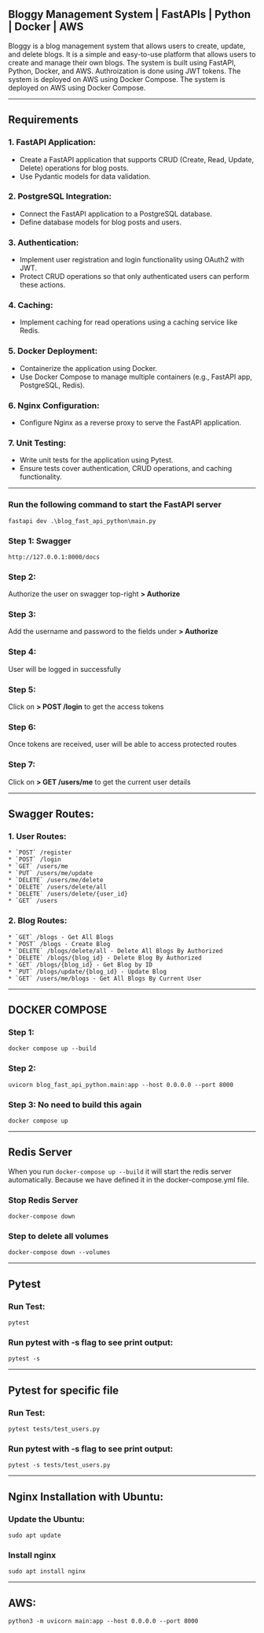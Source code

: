 
## Bloggy Management System | FastAPIs | Python | Docker | AWS
Bloggy is a blog management system that allows users to create, update, and delete blogs. It is a simple and easy-to-use platform that allows users to create and manage their own blogs. The system is built using FastAPI, Python, Docker, and AWS. Authroization is done using JWT tokens. The system is deployed on AWS using Docker Compose. The system is deployed on AWS using Docker Compose. 

---

## Requirements 
### 1. FastAPI Application: 
* Create a FastAPI application that supports CRUD (Create, Read, Update, Delete) operations for blog posts. 
* Use Pydantic models for data validation. 

### 2. PostgreSQL Integration: 
* Connect the FastAPI application to a PostgreSQL database. 
* Define database models for blog posts and users. 

### 3. Authentication: 
* Implement user registration and login functionality using OAuth2 with JWT. 
* Protect CRUD operations so that only authenticated users can perform these actions. 

### 4. Caching: 
* Implement caching for read operations using a caching service like Redis. 

### 5. Docker Deployment: 
* Containerize the application using Docker. 
* Use Docker Compose to manage multiple containers (e.g., FastAPI app, PostgreSQL, 
Redis). 

### 6. Nginx Configuration: 
* Configure Nginx as a reverse proxy to serve the FastAPI application. 

### 7. Unit Testing: 
* Write unit tests for the application using Pytest. 
* Ensure tests cover authentication, CRUD operations, and caching functionality. 

---

### Run the following command to start the FastAPI server
```fastapi dev .\blog_fast_api_python\main.py```

### Step 1: Swagger
```http://127.0.0.1:8000/docs```

### Step 2: 
Authorize the user on swagger top-right **> Authorize**

### Step 3: 
Add the username and password to the fields under **> Authorize**

### Step 4: 
User will be logged in successfully

### Step 5: 
Click on **> POST /login** to get the access tokens

### Step 6: 
Once tokens are received, user will be able to access protected routes

### Step 7: 
Click on **> GET /users/me** to get the current user details

---

## Swagger Routes:
### 1. User Routes:
    * `POST` /register
    * `POST` /login
    * `GET` /users/me
    * `PUT` /users/me/update
    * `DELETE` /users/me/delete
    * `DELETE` /users/delete/all
    * `DELETE` /users/delete/{user_id}
    * `GET` /users

### 2. Blog Routes:
    * `GET` /blogs - Get All Blogs
    * `POST` /blogs - Create Blog
    * `DELETE` /blogs/delete/all - Delete All Blogs By Authorized
    * `DELETE` /blogs/{blog_id} - Delete Blog By Authorized
    * `GET` /blogs/{blog_id} - Get Blog by ID
    * `PUT` /blogs/update/{blog_id} - Update Blog
    * `GET` /users/me/blogs - Get All Blogs By Current User

---

## DOCKER COMPOSE
### Step 1:
```docker compose up --build```

### Step 2:
```uvicorn blog_fast_api_python.main:app --host 0.0.0.0 --port 8000```

### Step 3: No need to build this again
```docker compose up```

---

## Redis Server
When you run `docker-compose up --build` it will start the redis server automatically. Because we have defined it in the docker-compose.yml file.

### Stop Redis Server
```docker-compose down```

### Step to delete all volumes
```docker-compose down --volumes```

---

## Pytest
### Run Test:
```pytest```

### Run pytest with -s flag to see print output:
```pytest -s```

---
## Pytest for specific file
### Run Test:
```pytest tests/test_users.py```

### Run pytest with -s flag to see print output:
```pytest -s tests/test_users.py```

---

## Nginx Installation with Ubuntu:
### Update the Ubuntu:
```sudo apt update```

### Install nginx
```sudo apt install nginx```

---

## AWS:
```python3 -m uvicorn main:app --host 0.0.0.0 --port 8000```
